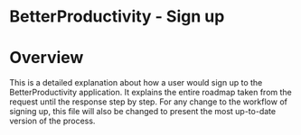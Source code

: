 # BetterProductivity - Sign up

# Overview

This is a detailed explanation about how a user would sign up to the BetterProductivity application. It explains the entire
roadmap taken from the request until the response step by step. For any change to the workflow of signing up, this file
will also be changed to present the most up-to-date version of the process.
